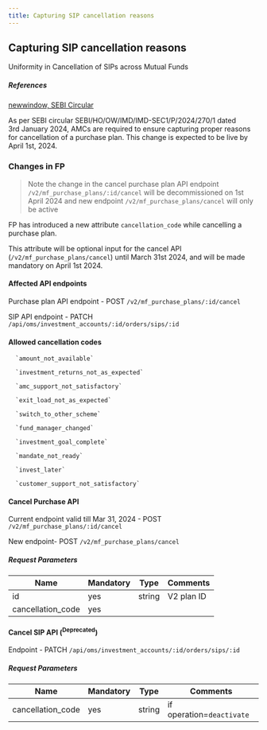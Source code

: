 ```yaml
---
title: Capturing SIP cancellation reasons
---
```


## Capturing SIP cancellation reasons

Uniformity in Cancellation of SIPs across Mutual Funds

##### References
[newwindow, SEBI Circular](/compliance/changes/uniformity_in_cancellation_of_sips.pdf ':ignore')

As per SEBI circular SEBI/HO/OW/IMD/IMD-SEC1/P/2024/270/1 dated 3rd January 2024, AMCs are required to ensure capturing proper reasons for cancellation of a purchase plan. This change is expected to be live by April 1st, 2024.

### Changes in FP


> Note the change in the cancel purchase plan API endpoint `/v2/mf_purchase_plans/:id/cancel` will be decommissioned on 1st April 2024 and new endpoint `/v2/mf_purchase_plans/cancel` will only be active

FP has introduced a new attribute `cancellation_code` while cancelling a purchase plan.

This attribute will be optional input for the cancel API (`/v2/mf_purchase_plans/cancel`) until March 31st 2024, and will be made mandatory on April 1st 2024.


#### Affected API endpoints
Purchase plan API endpoint - POST `/v2/mf_purchase_plans/:id/cancel`

SIP API endpoint - PATCH `/api/oms/investment_accounts/:id/orders/sips/:id`

#### Allowed cancellation codes
  
      `amount_not_available`

      `investment_returns_not_as_expected`

      `amc_support_not_satisfactory`

      `exit_load_not_as_expected`

      `switch_to_other_scheme`

      `fund_manager_changed`

      `investment_goal_complete`

      `mandate_not_ready`

      `invest_later`

      `customer_support_not_satisfactory`
      
#### Cancel Purchase API

Current endpoint valid till Mar 31, 2024 - POST `/v2/mf_purchase_plans/:id/cancel`

New endpoint- POST `/v2/mf_purchase_plans/cancel`

##### Request Parameters

|Name | Mandatory | Type | Comments |
| -- | -- | -- | -- |
| id | yes| string | V2 plan ID |
| cancellation_code | yes | 

#### Cancel SIP API (<sup>Deprecated</sup>)

Endpoint - PATCH `/api/oms/investment_accounts/:id/orders/sips/:id`

#####  Request Parameters

|Name | Mandatory | Type | Comments |
| -- | -- | -- | -- |
| cancellation_code | yes| string | if operation=`deactivate` |
